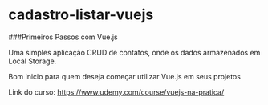 # cadastro-listar-vuejs

###Primeiros Passos com Vue.js

Uma simples aplicação CRUD de contatos, onde os dados armazenados em Local Storage.

Bom inicio para quem deseja começar utilizar Vue.js em seus projetos

Link do curso: https://www.udemy.com/course/vuejs-na-pratica/
